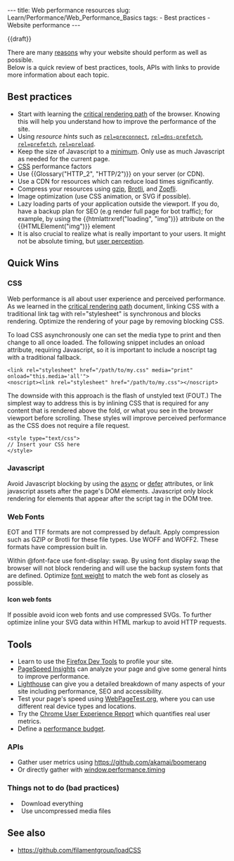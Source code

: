 --- title: Web performance resources slug: Learn/Performance/Web\_Performance\_Basics tags: - Best practices - Website performance ---

{{draft}}

There are many [reasons](https://developers.google.com/web/fundamentals/performance/why-performance-matters/) why your website should perform as well as possible.  
Below is a quick review of best practices, tools, APIs with links to provide more information about each topic.

Best practices
--------------

-   Start with learning the [critical rendering path](/en-US/docs/Web/Performance/Critical_rendering_path) of the browser. Knowing this will help you understand how to improve the performance of the site.
-   Using *resource hints* such as [`rel=preconnect`](/en-US/docs/Web/HTML/Link_types/preconnect), [`rel=dns-prefetch`](/en-US/docs/Web/HTML/Link_types/dns-prefetch), [`rel=prefetch`](/en-US/docs/Web/HTML/Link_types/prefetch), [`rel=preload`](/en-US/docs/Web/HTML/Link_types/preload).
-   Keep the size of Javascript to a [minimum](https://medium.com/@addyosmani/the-cost-of-javascript-in-2018-7d8950fbb5d4). Only use as much Javascript as needed for the current page.
-   [CSS](/en-US/docs/Learn/Performance/CSS) performance factors
-   Use {{Glossary("HTTP\_2", "HTTP/2")}} on your server (or CDN).
-   Use a CDN for resources which can reduce load times significantly.
-   Compress your resources using [gzip](https://www.gnu.org/software/gzip/), [Brotli](https://github.com/google/brotli), and [Zopfli](https://github.com/google/zopfli).
-   Image optimization (use CSS animation, or SVG if possible).
-   Lazy loading parts of your application outside the viewport. If you do, have a backup plan for SEO (e.g render full page for bot traffic); for example, by using the {{htmlattrxref("loading", "img")}} attribute on the {{HTMLElement("img")}} element
-   It is also crucial to realize what is really important to your users. It might not be absolute timing, but [user perception](/en-US/docs/Learn/Performance/Perceived_performance).

Quick Wins
----------

### CSS

Web performance is all about user experience and perceived performance. As we learned in the [critical rendering path](/en-US/docs/Web/Performance/Critical_rendering_path) document, linking CSS with a traditional link tag with rel="stylesheet" is synchronous and blocks rendering. Optimize the rendering of your page by removing blocking CSS.

To load CSS asynchronously one can set the media type to print and then change to all once loaded. The following snippet includes an onload attribute, requiring Javascript, so it is important to include a noscript tag with a traditional fallback.

    <link rel="stylesheet" href="/path/to/my.css" media="print" onload="this.media='all'">
    <noscript><link rel="stylesheet" href="/path/to/my.css"></noscript>

The downside with this approach is the flash of unstyled text (FOUT.) The simplest way to address this is by inlining CSS that is required for any content that is rendered above the fold, or what you see in the browser viewport before scrolling. These styles will improve perceived performance as the CSS does not require a file request.

    <style type="text/css">
    // Insert your CSS here
    </style>

### Javascript

Avoid Javascript blocking by using the [async](/en-US/docs/Web/HTML/Element/script) or [defer](/en-US/docs/Web/HTML/Element/script) attributes, or link javascript assets after the page's DOM elements. Javascript only block rendering for elements that appear after the script tag in the DOM tree.

### Web Fonts

EOT and TTF formats are not compressed by default. Apply compression such as GZIP or Brotli for these file types. Use WOFF and WOFF2. These formats have compression built in.

Within @font-face use font-display: swap. By using font display swap the browser will not block rendering and will use the backup system fonts that are defined. Optimize [font weight](/en-US/docs/Web/CSS/font-weight) to match the web font as closely as possible.

#### Icon web fonts

If possible avoid icon web fonts and use compressed SVGs. To further optimize inline your SVG data within HTML markup to avoid HTTP requests.

Tools
-----

-   Learn to use the [Firefox Dev Tools](/en-US/docs/Tools/Performance) to profile your site.
-   [PageSpeed Insights](https://developers.google.com/speed/docs/insights/v5/about) can analyze your page and give some general hints to improve performance.
-   [Lighthouse](https://developers.google.com/web/tools/lighthouse/) can give you a detailed breakdown of many aspects of your site including performance, SEO and accessibility. 
-   Test your page's speed using [WebPageTest.org](https://webpagetest.org/), where you can use different real device types and locations.
-   Try the [Chrome User Experience Report](https://developers.google.com/web/tools/chrome-user-experience-report) which quantifies real user metrics.
-   Define a [performance budget](/en-US/docs/Web/Performance/Performance_budgets).

### APIs

-   Gather user metrics using <https://github.com/akamai/boomerang> 
-   Or directly gather with [window.performance.timing](/en-US/docs/Web/API/Window/performance) 

### Things not to do (bad practices)

-     Download everything
-     Use uncompressed media files

See also
--------

-   <https://github.com/filamentgroup/loadCSS>
